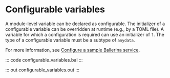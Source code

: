 # Configurable variables

A module-level variable can be declared as configurable. The initializer of a configurable variable can be overridden at runtime (e.g., by a TOML file). A variable for which a configuration is required can use an initializer of `?`. The type of a configurable variable must be a subtype of `anydata`.

For more information, see [Configure a sample Ballerina service](/learn/configure-a-sample-ballerina-service/).

::: code configurable_variables.bal :::

::: out configurable_variables.out :::
